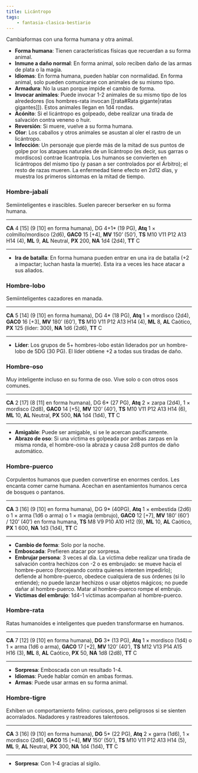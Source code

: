 ```yaml
---
title: Licántropo
tags:
    - fantasia-clasica-bestiario
---
```

Cambiaformas con una forma humana y otra animal.

- **Forma humana**: Tienen características físicas que recuerdan a su forma animal.
- **Inmune a daño normal**: En forma animal, solo reciben daño de las armas de plata o la magia.
- **Idiomas**: En forma humana, pueden hablar con normalidad. En forma animal, solo pueden comunicarse con animales de su mismo tipo.
- **Armadura**: No la usan porque impide el cambio de forma.
- **Invocar animales**: Puede invocar 1-2 animales de su mismo tipo de los alrededores (los hombres-rata invocan [[rata#Rata gigante|ratas gigantes]]). Estos animales llegan en 1d4 rondas.
- **Acónito**: Si el licántropo es golpeado, debe realizar una tirada de salvación contra veneno o huir.
- **Reversión**: Si muere, vuelve a su forma humana.
- **Olor**: Los caballos y otros animales se asustan al oler el rastro de un licántropo.
- **Infección**: Un personaje que pierde más de la mitad de sus puntos de golpe por los ataques naturales de un licántropo (es decir, sus garras o mordiscos) contrae licantropía. Los humanos se convierten en licántropos del mismo tipo (y pasan a ser controlados por el Árbitro); el resto de razas mueren. La enfermedad tiene efecto en 2d12 días, y muestra los primeros síntomas en la mitad de tiempo.

### Hombre-jabalí
Semiinteligentes e irascibles. Suelen parecer berserker en su forma humana.
___
**CA** 4 [15] (9 [10] en forma humana), DG 4+1\* (19 PG), **Atq** 1 × colmillo/mordisco (2d6), **GAC0** 15 [+4], **MV** 150’ (50’), **TS** M10 V11 P12 A13 H14 (4), **ML** 9, **AL** Neutral, **PX** 200, **NA** 1d4 (2d4), **TT** C
___
- **Ira de batalla**: En forma humana pueden entrar en una ira de batalla (+2 a impactar; luchan hasta la muerte). Esta ira a veces les hace atacar a sus aliados.

### Hombre-lobo
Semiinteligentes cazadores en manada.
___
**CA** 5 [14] (9 [10] en forma humana), DG 4\* (18 PG), **Atq** 1 × mordisco (2d4), **GAC0** 16 [+3], **MV** 180’ (60’), **TS** M10 V11 P12 A13 H14 (4), **ML** 8, **AL** Caótico, **PX** 125 (líder: 300), **NA** 1d6 (2d6), **TT** C
___
- **Líder**: Los grupos de 5+ hombres-lobo están liderados por un hombre-lobo de 5DG (30 PG). El líder obtiene +2 a todas sus tiradas de daño.

### Hombre-oso
Muy inteligente incluso en su forma de oso. Vive solo o con otros osos comunes.
___
**CA** 2 [17] (8 [11] en forma humana), DG 6\* (27 PG), **Atq** 2 × zarpa (2d4), 1 × mordisco (2d8), **GAC0** 14 [+5], **MV** 120’ (40’), **TS** M10 V11 P12 A13 H14 (6), **ML** 10, **AL** Neutral, **PX** 500, **NA** 1d4 (1d4), **TT** C
___
- **Amigable**: Puede ser amigable, si se le acercan pacíficamente.
- **Abrazo de oso**: Si una víctima es golpeada por ambas zarpas en la misma ronda, el hombre-oso la abraza y causa 2d8 puntos de daño automático.

### Hombre-puerco
Corpulentos humanos que pueden convertirse en enormes cerdos. Les encanta comer carne humana. Acechan en asentamientos humanos cerca de bosques o pantanos.
___
**CA** 3 [16] (9 [10] en forma humana), DG 9\* (40PG), **Atq** 1 × embestida (2d6) o 1 × arma (1d6 o arma) o 1 × magia (embrujo), **GAC0** 12 [+7], **MV** 180’ (60’) / 120’ (40’) en forma humana, **TS** M8 V9 P10 A10 H12 (9), **ML** 10, **AL** Caótico, **PX** 1 600, **NA** 1d3 (1d4), **TT** C
___
- **Cambio de forma**: Solo por la noche.
- **Emboscada**: Prefieren atacar por sorpresa.
- **Embrujar persona**: 3 veces al día. La víctima debe realizar una tirada de salvación contra hechizos con -2 o es embrujado: se mueve hacia el hombre-puerco (forcejeando contra quienes intenten impedirlo); defiende al hombre-puerco, obedece cualquiera de sus órdenes (si lo entiende); no puede lanzar hechizos o usar objetos mágicos; no puede dañar al hombre-puerco. Matar al hombre-puerco rompe el embrujo.
- **Víctimas del embrujo**: 1d4-1 víctimas acompañan al hombre-puerco.

### Hombre-rata
Ratas humanoides e inteligentes que pueden transformarse en humanos.
___
**CA** 7 [12] (9 [10] en forma humana), **DG** 3\* (13 PG), **Atq** 1 × mordisco (1d4) o 1 × arma (1d6 o arma), **GAC0** 17 [+2], **MV** 120’ (40’), **TS** M12 V13 P14 A15 H16 (3), **ML** 8, **AL** Caótico, **PX** 50, **NA** 1d8 (2d8), **TT** C
___
- **Sorpresa**: Emboscada con un resultado 1-4.
- **Idiomas**: Puede hablar común en ambas formas.
- **Armas**: Puede usar armas en su forma animal.

### Hombre-tigre
Exhiben un comportamiento felino: curiosos, pero peligrosos si se sienten acorralados. Nadadores y rastreadores talentosos.
___
**CA** 3 [16] (9 [10] en forma humana), **DG** 5\* (22 PG), **Atq** 2 × garra (1d6), 1 × mordisco (2d6), **GAC0** 15 [+4], **MV** 150’ (50’), **TS** M10 V11 P12 A13 H14 (5), **ML** 9, **AL** Neutral, **PX** 300, **NA** 1d4 (1d4), **TT** C
___
- **Sorpresa**: Con 1-4 gracias al sigilo.
